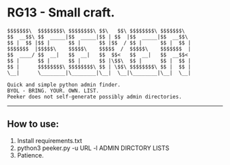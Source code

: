 # RG13 - Small craft.
```
$$$$$$$\  $$$$$$$$\ $$$$$$$$\ $$\   $$\ $$$$$$$$\ $$$$$$$\  
$$  __$$\ $$  _____|$$  _____|$$ | $$  |$$  _____|$$  __$$\ 
$$ |  $$ |$$ |      $$ |      $$ |$$  / $$ |      $$ |  $$ |
$$$$$$$  |$$$$$\    $$$$$\    $$$$$  /  $$$$$\    $$$$$$$  |
$$  ____/ $$  __|   $$  __|   $$  $$<   $$  __|   $$  __$$< 
$$ |      $$ |      $$ |      $$ |\$$\  $$ |      $$ |  $$ |
$$ |      $$$$$$$$\ $$$$$$$$\ $$ | \$$\ $$$$$$$$\ $$ |  $$ |
\__|      \________|\________|\__|  \__|\________|\__|  \__|

Quick and simple python admin finder.
BYOL - BRING. YOUR. OWN. LIST.
Peeker does not self-generate possibly admin directories.
```
---
## How to use:

1. Install requirements.txt
2. python3 peeker.py -u URL -l ADMIN DIRCTORY LISTS 
3. Patience.

